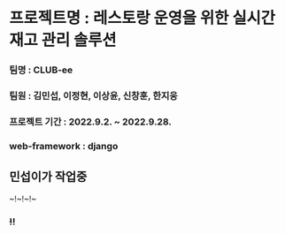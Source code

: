 # 프로젝트명 : 레스토랑 운영을 위한 실시간 재고 관리 솔루션

### 팀명 : CLUB-ee

### 팀원 : 김민섭, 이정현, 이상윤, 신창훈, 한지웅

### 프로젝트 기간 : 2022.9.2. ~ 2022.9.28.

### web-framework : django

###

## 민섭이가 작업중

~!~!~!~

### ~~!~~!
